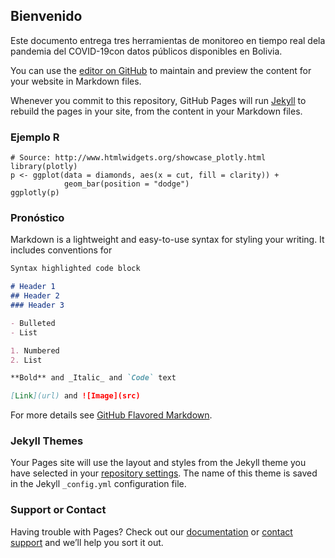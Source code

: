 ## Bienvenido

Este documento entrega tres herramientas de monitoreo en tiempo real dela  pandemia  del  COVID-19con  datos  públicos  disponibles  en  Bolivia.

You can use the [editor on GitHub](https://github.com/cov19bolivia/cov19bolivia.github.io/edit/master/index.md) to maintain and preview the content for your website in Markdown files.

Whenever you commit to this repository, GitHub Pages will run [Jekyll](https://jekyllrb.com/) to rebuild the pages in your site, from the content in your Markdown files.

### Ejemplo R

```{r}
# Source: http://www.htmlwidgets.org/showcase_plotly.html
library(plotly)
p <- ggplot(data = diamonds, aes(x = cut, fill = clarity)) +
            geom_bar(position = "dodge")
ggplotly(p)
```

### Pronóstico

Markdown is a lightweight and easy-to-use syntax for styling your writing. It includes conventions for

```markdown
Syntax highlighted code block

# Header 1
## Header 2
### Header 3

- Bulleted
- List

1. Numbered
2. List

**Bold** and _Italic_ and `Code` text

[Link](url) and ![Image](src)
```

For more details see [GitHub Flavored Markdown](https://guides.github.com/features/mastering-markdown/).

### Jekyll Themes

Your Pages site will use the layout and styles from the Jekyll theme you have selected in your [repository settings](https://github.com/cov19bolivia/cov19bolivia.github.io/settings). The name of this theme is saved in the Jekyll `_config.yml` configuration file.

### Support or Contact

Having trouble with Pages? Check out our [documentation](https://docs.github.com/categories/github-pages-basics/) or [contact support](https://github.com/contact) and we’ll help you sort it out.
